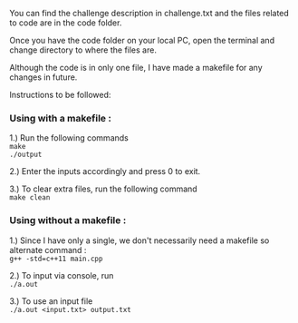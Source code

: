 You can find the challenge description in challenge.txt and the files related to code are in the code folder.

Once you have the code folder on your local PC, open the terminal and change directory to where the files are.

Although the code is in only one file, I have made a makefile for any changes in future.

Instructions to be followed:


### Using with a makefile :

1.) Run the following commands <br /> 
`make` <br />
`./output`

2.) Enter the inputs accordingly and press 0 to exit.

3.) To clear extra files, run the following command <br />
`make clean`
 
### Using without a makefile :

1.) Since I have only a single, we don't necessarily need a makefile so alternate command : <br /> 
`g++ -std=c++11 main.cpp`

2.) To input via console, run <br />
`./a.out`

3.) To use an input file <br />
`./a.out <input.txt> output.txt`

